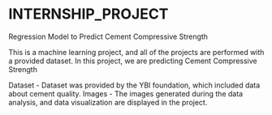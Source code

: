 # INTERNSHIP_PROJECT
Regression Model to Predict Cement Compressive Strength

This is a machine learning project, and all of the projects are performed with a provided dataset.
In this project, we are predicting Cement Compressive Strength

Dataset - Dataset was provided by the YBI foundation, which included data about cement quality. 
Images - The images generated during the data analysis, and data visualization are displayed in the project.
